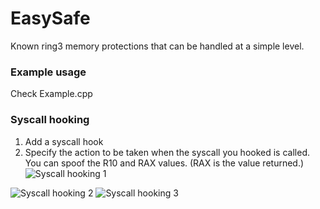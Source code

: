 # EasySafe
Known ring3 memory protections that can be handled at a simple level.

### Example usage
Check Example.cpp

### Syscall hooking
1. Add a syscall hook
2. Specify the action to be taken when the syscall you hooked is called. You can spoof the R10 and RAX values. (RAX is the value returned.)
![Syscall hooking 1](https://github.com/illegal-instruction-co/EasySafe/blob/main/assets/syscall_hooking_1.png?raw=true)


![Syscall hooking 2](https://github.com/illegal-instruction-co/EasySafe/blob/main/assets/syscall_hooking_2.png?raw=true)
![Syscall hooking 3](https://github.com/illegal-instruction-co/EasySafe/blob/main/assets/syscall_hooking_3.png?raw=true)
